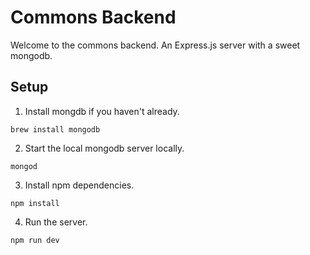 # Commons Backend

Welcome to the commons backend. An Express.js server with a sweet mongodb.

## Setup

1. Install mongdb if you haven't already.
```
brew install mongodb
```

2. Start the local mongodb server locally.
```
mongod
```

3. Install npm dependencies.
```
npm install
```

4. Run the server.
```
npm run dev
```